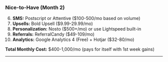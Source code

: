 ### Nice-to-Have (Month 2)

6. **SMS:** Postscript or Attentive ($100-500/mo based on volume)
7. **Upsells:** Bold Upsell ($9.99-29.99/mo)
8. **Personalization:** Nosto ($500+/mo) or use Lightspeed built-in
9. **Referrals:** ReferralCandy ($49-109/mo)
10. **Analytics:** Google Analytics 4 (Free) + Hotjar ($32-80/mo)

**Total Monthly Cost:** $400-1,000/mo (pays for itself with 1st week gains)

---
